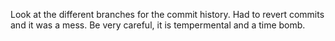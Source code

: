 Look at the different branches for the commit history. Had to revert commits and it was a mess. Be very careful, it is tempermental and a time bomb.
